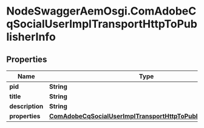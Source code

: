 # NodeSwaggerAemOsgi.ComAdobeCqSocialUserImplTransportHttpToPublisherInfo

## Properties
Name | Type | Description | Notes
------------ | ------------- | ------------- | -------------
**pid** | **String** |  | [optional] 
**title** | **String** |  | [optional] 
**description** | **String** |  | [optional] 
**properties** | [**ComAdobeCqSocialUserImplTransportHttpToPublisherProperties**](ComAdobeCqSocialUserImplTransportHttpToPublisherProperties.md) |  | [optional] 


